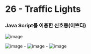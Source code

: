 <h1>26 - Traffic Lights</h1>

<h3>Java Script를 이용한 신호등(이쁘다)</h3>

<p></p>

![image](https://github.com/Yuika12321/2024_get_a_job/assets/131143940/9d1c74ab-c0d7-4185-ba27-4b2335241005)

  
![image](https://github.com/Yuika12321/2024_get_a_job/assets/131143940/573f99a9-c0db-4f6e-a10b-0fc3be1fc78f) - ![image](https://github.com/Yuika12321/2024_get_a_job/assets/131143940/d8c7711b-3c61-4924-9f09-52ab1b8e229e) - ![image](https://github.com/Yuika12321/2024_get_a_job/assets/131143940/6247f8ad-f485-4f5e-bc61-aca6bab8524e)
